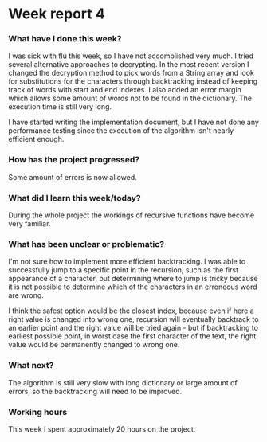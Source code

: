 # Week report 4

### What have I done this week?
I was sick with flu this week, so I have not accomplished very much. I tried several alternative approaches to decrypting. In the most recent version I changed the decryption method to pick words from a String array and look for substitutions for the characters through backtracking instead of keeping track of words with start and end indexes. I also added an error margin which allows some amount of words not to be found in the dictionary. The execution time is still very long.

I have started writing the implementation document, but I have not done any performance testing since the execution of the algorithm isn't nearly efficient enough.

### How has the project progressed?
Some amount of errors is now allowed.

### What did I learn this week/today?
During the whole project the workings of recursive functions have become very familiar.

### What has been unclear or problematic?
I'm not sure how to implement more efficient backtracking. I was able to successfully jump to a specific point in the recursion, such as the first appearance of a character, but determining where to jump is tricky because it is not possible to determine which of the characters in an erroneous word are wrong.

I think the safest option would be the closest index, because even if here a right value is changed into wrong one, recursion will eventually backtrack to an earlier point and the right value will be tried again - but if backtracking to earliest possible point, in worst case the first character of the text, the right value would be permanently changed to wrong one.

### What next?
The algorithm is still very slow with long dictionary or large amount of errors, so the backtracking will need to be improved.

### Working hours
This week I spent approximately 20 hours on the project.
